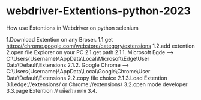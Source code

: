 # webdriver-Extentions-python-2023
How use Extentions in Webdriver on python selenium

1.Download Extention on any Broser.
  1.1.get https://chrome.google.com/webstore/category/extensions
  1.2.add extention
2.open file Explorer on your PC
  2.1.get path 
    2.1.1. Microsoft Egde --> C:\Users\{Username}\AppData\Local\Microsoft\Edge\User Data\Default\Extensions
    2.1.2. Google Chrome --> C:\Users\{Username}\AppData\Local\Google\Chrome\User Data\Default\Extensions
  2.2.copy file choice 2.1 
3.Load Extention 
  3.1.edge://extensions/ or Chrome://extensions/
  3.2.open mode developer
  3.3.page Extention // แพ็คส่วนขยาย
  3.4.
